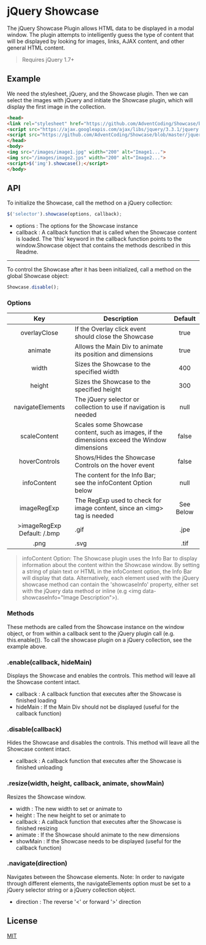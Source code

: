 # jQuery Showcase

The jQuery Showcase Plugin allows HTML data to be displayed in a modal window. The plugin attempts to intelligently guess the type of content that will be displayed by looking for images, links, AJAX content, and other general HTML content.
>Requires jQuery 1.7+

## Example

We need the stylesheet, jQuery, and the Showcase plugin. Then we can select the images with jQuery and initiate the Showcase plugin, which will display the first image in the collection.

```html
<head>
<link rel="stylesheet" href="https://github.com/AdventCoding/Showcase/blob/master/css/showcase_white.css">
<script src="https://ajax.googleapis.com/ajax/libs/jquery/3.3.1/jquery.min.js"></script>
<script src="https://github.com/AdventCoding/Showcase/blob/master/jquery.showcase.js"></script>
</head>
<body>
<img src="/images/image1.jpg" width="200" alt="Image1...">
<img src="/images/image2.jps" width="200" alt="Image2...">
<script>$('img').showcase();</script>
</body>
```

## API

To initialize the Showcase, call the method on a jQuery collection:

```js
$('selector').showcase(options, callback);
```
 - options : The options for the Showcase instance
 - callback : A callback function that is called when the Showcase content is loaded. The 'this' keyword in the callback function points to the window.Showcase object that contains the methods described in this Readme.
----------
To control the Showcase after it has been initialized, call a method on the global Showcase object:

```js
Showcase.disable();
```

### Options

| Key | Description | Default |
| :---: | --- | :---: |
| overlayClose | If the Overlay click event should close the Showcase | true |
| animate | Allows the Main Div to animate its position and dimensions | true |
| width | Sizes the Showcase to the specified width | 400 |
| height | Sizes the Showcase to the specified height | 300 |
| navigateElements | The jQuery selector or collection to use if navigation is needed | null |
| scaleContent | Scales some Showcase content, such as images, if the dimensions exceed the Window dimensions | false |
| hoverControls | Shows/Hides the Showcase Controls on the hover event | false |
| infoContent | The content for the Info Bar; see the infoContent Option below | null |
| imageRegExp | The RegExp used to check for image content, since an &lt;img&gt; tag is needed | See Below |
>imageRegExp Default: /\.bmp|\.gif|\.jpe|\.jpeg|\.jpg|
\.png|\.svg|\.tif|\.tiff|\.wbmp$/

>infoContent Option: The Showcase plugin uses the Info Bar to display information about the content within the Showcase window. By setting a string of plain text or HTML in the infoContent option, the Info Bar will display that data. Alternatively, each element used with the jQuery showcase method can contain the 'showcaseInfo' property, either set with the jQuery data method or inline (e.g &lt;img data-showcaseInfo="Image Description"&gt;).


### Methods

These methods are called from the Showcase instance on the window object, or from within a callback sent to the jQuery plugin call (e.g. this.enable()). To call the showcase plugin on a jQuery collection, see the example above.

### .enable(callback, hideMain)

Displays the Showcase and enables the controls. This method will leave all the Showcase content intact.
 - callback : A callback function that executes after the Showcase is finished loading
 - hideMain : If the Main Div should not be displayed (useful for the callback function)

### .disable(callback)

Hides the Showcase and disables the controls. This method will leave all the Showcase content intact.
 - callback : A callback function that executes after the Showcase is finished unloading

### .resize(width, height, callback, animate, showMain)

Resizes the Showcase window.
 - width : The new width to set or animate to
 - height : The new height to set or animate to
 - callback : A callback function that executes after the Showcase is finished resizing
 - animate : If the Showcase should animate to the new dimensions
 - showMain : If the Showcase needs to be displayed (useful for the callback function)

### .navigate(direction)

Navigates between the Showcase elements.
Note: In order to navigate through different elements, the navigateElements option must be set to a jQuery selector string or a jQuery collection object.
 - direction : The reverse '<' or forward '>' direction

## License

[MIT](https://github.com/AdventCoding/jQShowcase/blob/master/LICENSE)

